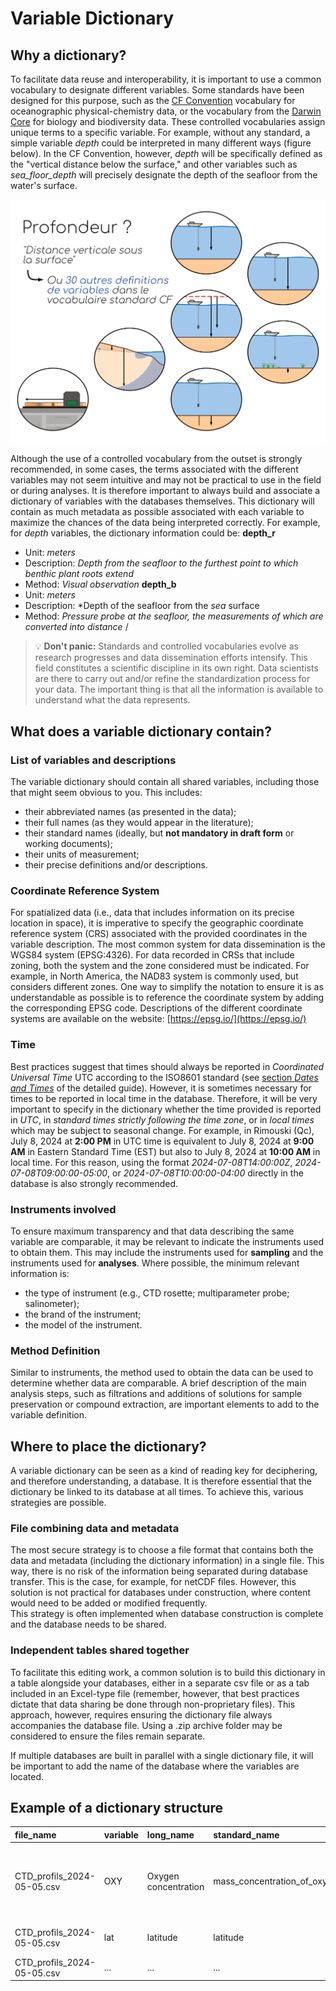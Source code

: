 # Variable Dictionary

## Why a dictionary?

To facilitate data reuse and interoperability, it is important to use a common vocabulary to designate different variables. Some standards have been designed for this purpose, such as the [CF Convention](https://cfconventions.org/) vocabulary for oceanographic physical-chemistry data, or the vocabulary from the [Darwin Core](https://dwc.tdwg.org/list/) for biology and biodiversity data. These controlled vocabularies assign unique terms to a specific variable. For example, without any standard, a simple variable _depth_ could be interpreted in many different ways (figure below). In the CF Convention, however, _depth_ will be specifically defined as the "vertical distance below the surface," and other variables such as *sea_floor_depth* will precisely designate the depth of the seafloor from the water's surface.  

![Exemple de profondeur](../assets/images/profondeur_standard.png)  

Although the use of a controlled vocabulary from the outset is strongly recommended, in some cases, the terms associated with the different variables may not seem intuitive and may not be practical to use in the field or during analyses. It is therefore important to always build and associate a dictionary of variables with the databases themselves. This dictionary will contain as much metadata as possible associated with each variable to maximize the chances of the data being interpreted correctly. For example, for *depth* variables, the dictionary information could be:
**depth_r**  
- Unit: *meters*
- Description: *Depth from the seafloor to the furthest point to which benthic plant roots extend*
- Method: *Visual observation*
**depth_b**
- Unit: *meters*
- Description: *Depth of the seafloor from the *sea* surface
- Method: *Pressure probe at the seafloor, the measurements of which are converted into distance*  /

> 💡 **Don't panic:** Standards and controlled vocabularies evolve as research progresses and data dissemination efforts intensify. This field constitutes a scientific discipline in its own right. Data scientists are there to carry out and/or refine the standardization process for your data. The important thing is that all the information is available to understand what the data represents.  

## What does a variable dictionary contain?

### List of variables and descriptions
The variable dictionary should contain all shared variables, including those that might seem obvious to you. This includes:

- their abbreviated names (as presented in the data);
- their full names (as they would appear in the literature);
- their standard names (ideally, but **not mandatory in draft form** or working documents);
- their units of measurement;
- their precise definitions and/or descriptions.  

### Coordinate Reference System  
For spatialized data (i.e., data that includes information on its precise location in space), it is imperative to specify the geographic coordinate reference system (CRS) associated with the provided coordinates in the variable description.
The most common system for data dissemination is the WGS84 system (EPSG:4326). For data recorded in CRSs that include zoning, both the system and the zone considered must be indicated. For example, in North America, the NAD83 system is commonly used, but considers different zones. One way to simplify the notation to ensure it is as understandable as possible is to reference the coordinate system by adding the corresponding EPSG code. Descriptions of the different coordinate systems are available on the website: [https://epsg.io/](https://epsg.io/)  

### Time  
Best practices suggest that times should always be reported in *Coordinated Universal Time* UTC according to the ISO8601 standard (see [section *Dates and Times*](http://10.0.2.5:8880/guide/recommendations/#21-dates-et-heures) of the detailed guide). However, it is sometimes necessary for times to be reported in local time in the database. Therefore, it will be very important to specify in the dictionary whether the time provided is reported in *UTC*, in *standard times strictly following the time zone*, or in *local times* which may be subject to seasonal change. For example, in Rimouski (Qc), July 8, 2024 at **2:00 PM** in UTC time is equivalent to July 8, 2024 at **9:00 AM** in Eastern Standard Time (EST) but also to July 8, 2024 at **10:00 AM** in local time. For this reason, using the format *2024-07-08T14:00:00Z*, *2024-07-08T09:00:00-05:00*, or *2024-07-08T10:00:00-04:00* directly in the database is also strongly recommended.  

### Instruments involved  
To ensure maximum transparency and that data describing the same variable are comparable, it may be relevant to indicate the instruments used to obtain them. This may include the instruments used for **sampling** and the instruments used for **analyses**. Where possible, the minimum relevant information is:

- the type of instrument (e.g., CTD rosette; multiparameter probe; salinometer);
- the brand of the instrument;
- the model of the instrument.  

### Method Definition  
Similar to instruments, the method used to obtain the data can be used to determine whether data are comparable. A brief description of the main analysis steps, such as filtrations and additions of solutions for sample preservation or compound extraction, are important elements to add to the variable definition.  

## Where to place the dictionary?  
A variable dictionary can be seen as a kind of reading key for deciphering, and therefore understanding, a database. It is therefore essential that the dictionary be linked to its database at all times. To achieve this, various strategies are possible.  

### File combining data and metadata  
The most secure strategy is to choose a file format that contains both the data and metadata (including the dictionary information) in a single file. This way, there is no risk of the information being separated during database transfer. This is the case, for example, for netCDF files. However, this solution is not practical for databases under construction, where content would need to be added or modified frequently.  
This strategy is often implemented when database construction is complete and the database needs to be shared.  

### Independent tables shared together
To facilitate this editing work, a common solution is to build this dictionary in a table alongside your databases, either in a separate csv file or as a tab included in an Excel-type file (remember, however, that best practices dictate that data sharing be done through non-proprietary files). This approach, however, requires ensuring the dictionary file always accompanies the database file. Using a .zip archive folder may be considered to ensure the files remain separate.  

If multiple databases are built in parallel with a single dictionary file, it will be important to add the name of the database where the variables are located.  

## Example of a dictionary structure  
| file_name | variable  | long_name | standard_name | unit | description | instruments | methode |
| :-------- | :-------- | :-------- | :------------ | :--- | :---------- | :---------- | :------ |
| CTD_profils_2024-05-05.csv | OXY | Oxygen concentration | mass_concentration_of_oxygen_in_sea_water | mg m-3 | Oxygen concentration in the water colomn | Oxygen probe on CTD - SeaBird - SBE43 | Direct measurments with post-calibration against laboratory analysis |
| CTD_profils_2024-05-05.csv | lat | latitude | latitude | degrees_north | WGS84 - epsg:4326; 5m precision | GPS - BRAND - MODEL | On the boat at the start of each profil |
| CTD_profils_2024-05-05.csv | ... | ... | ... | ... | ... | ... | ... |    
